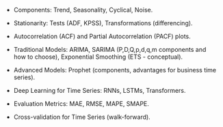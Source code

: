 - Components: Trend, Seasonality, Cyclical, Noise.

- Stationarity: Tests (ADF, KPSS), Transformations (differencing).

- Autocorrelation (ACF) and Partial Autocorrelation (PACF) plots.

- Traditional Models: ARIMA, SARIMA (P,D,Q,p,d,q,m components and how to choose), Exponential Smoothing (ETS - conceptual).

- Advanced Models: Prophet (components, advantages for business time series).

- Deep Learning for Time Series: RNNs, LSTMs, Transformers.

- Evaluation Metrics: MAE, RMSE, MAPE, SMAPE.

- Cross-validation for Time Series (walk-forward).